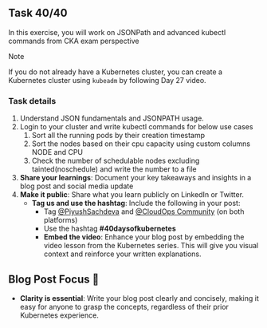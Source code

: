 ## Task 40/40

In this exercise, you will work on JSONPath and advanced kubectl commands from CKA exam perspective
> [!NOTE]
> If you do not already have a Kubernetes cluster, you can create a Kubernetes cluster using `kubeadm` by following Day 27 video.

### Task details
1. Understand JSON fundamentals and JSONPATH usage.
2. Login to your cluster and write kubectl commands for below use cases
     1. Sort all the running pods by their creation timestamp
     2. Sort the nodes based on their cpu capacity using custom columns NODE and CPU
     3. Check the number of schedulable nodes excluding tainted(noschedule) and write the number to a file
3. **Share your learnings**: Document your key takeaways and insights in a blog post and social media update
4. **Make it public**: Share what you learn publicly on LinkedIn or Twitter.
   - **Tag us and use the hashtag**: Include the following in your post:
     - Tag [@PiyushSachdeva](https://www.linkedin.com/in/piyush-sachdeva) and [@CloudOps Community](https://www.linkedin.com/company/thecloudopscomm) (on both platforms)
     - Use the hashtag **#40daysofkubernetes**
     - **Embed the video**: Enhance your blog post by embedding the video lesson from the Kubernetes series. This will give you visual context and reinforce your written explanations.

## Blog Post Focus 📝

- **Clarity is essential**: Write your blog post clearly and concisely, making it easy for anyone to grasp the concepts, regardless of their prior Kubernetes experience.

